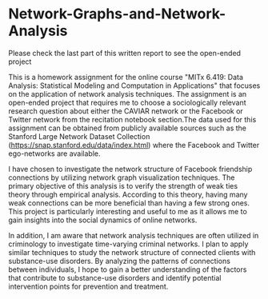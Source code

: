 # Network-Graphs-and-Network-Analysis
Please check the last part of this written report to see the open-ended project

This is a homework assignment for the online course "MITx 6.419: Data Analysis: Statistical Modeling and Computation in Applications" that focuses on the application of network analysis techniques. The assignment is an open-ended project that requires me to choose a sociologically relevant research question about either the CAVIAR network or the Facebook or Twitter network from the recitation notebook section.The data used for this assignment can be obtained from publicly available sources such as the Stanford Large Network Dataset Collection (https://snap.stanford.edu/data/index.html) where the Facebook and Twitter ego-networks are available.

I have chosen to investigate the network structure of Facebook friendship connections by utilizing network graph visualization techniques. The primary objective of this analysis is to verify the strength of weak ties theory through empirical analysis. According to this theory, having many weak connections can be more beneficial than having a few strong ones. This project is particularly interesting and useful to me as it allows me to gain insights into the social dynamics of online networks.

In addition, I am aware that network analysis techniques are often utilized in criminology to investigate time-varying criminal networks. I plan to apply similar techniques to study the network structure of connected clients with substance-use disorders. By analyzing the patterns of connections between individuals, I hope to gain a better understanding of the factors that contribute to substance-use disorders and identify potential intervention points for prevention and treatment.

